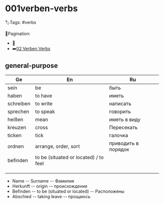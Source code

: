 # 001verben-verbs

🏷️Tags: #verbs

🧭Pagination:
- 🚫
- ➡️[02 Verben Verbs](../../02%20Angaben%20zur%20Person,%20Berufe%20-%20Personal%20details,%20professions/Wörterbuch%20-%20Dict/02%20Verben%20Verbs.md)

## general-purpose

| Ge        | En                                    | Ru                  |
|-----------|---------------------------------------|---------------------|
| sein      | be                                    | быть                |
| haben     | to have                               | иметь               |
| schreiben | to write                              | написать            |
| sprechen  | to speak                              | говорить            |
| heißen    | mean                                  | иметь в виду        |
| kreuzen   | cross                                 | Пересекать          |
| ticken    | tick                                  | галочка             |
| ordnen    | arrange, order, sort                  | приводить в порядок |
| befinden  | to be (situated or located) / to feel |                     |
|           |                                       |                     |
|           |                                       |                     |
|           |                                       |                     |

 
 
 
 
 
 
 
 
 



- Name -- Surname -- Фамилия
- Herkunft -- origin -- происхождение
- Befinden -- to be (situated or located) -- Расположены
- Abschied -- taking leave -- прощаюсь